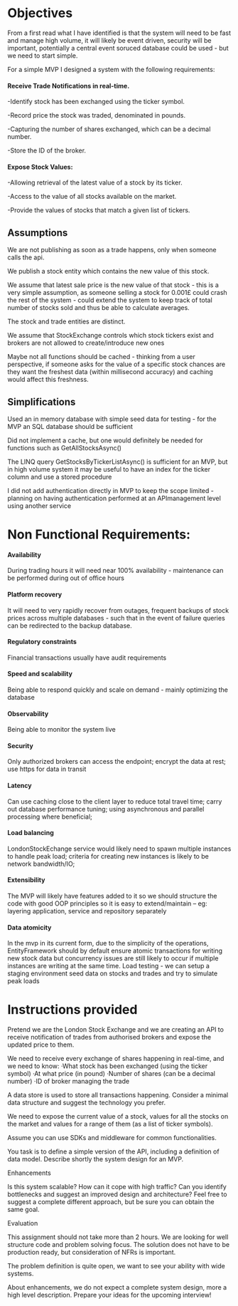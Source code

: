 # Objectives 
From a first read what I have identified is that the system will need to be fast and manage high volume, it will likely be event driven, security will be important, potentially a central event soruced database could be used - but we need to start simple.

For a simple MVP I designed a system with the following requirements:
#### Receive Trade Notifications in real-time.
-Identify stock has been exchanged using the ticker symbol.

-Record price the stock was traded, denominated in pounds.

-Capturing the number of shares exchanged, which can be a decimal number.

-Store the ID of the broker.

#### Expose Stock Values:
-Allowing retrieval of the latest value of a stock by its ticker.

-Access to the value of all stocks available on the market.

-Provide the values of stocks that match a given list of tickers.


## Assumptions
We are not publishing as soon as a trade happens, only when someone calls the api.

We publish a stock entity which contains the new value of this stock.

We assume that latest sale price is the new value of that stock - this is a very simple assumption, as someone selling a stock for 0.001£ could crash the rest of the system - could extend the system to keep track of total number of stocks sold and thus be able to calculate averages.

The stock and trade entities are distinct.

We assume that StockExchange controls which stock tickers exist and brokers are not allowed to create/introduce new ones

Maybe not all functions should be cached - thinking from a user perspective, if someone asks for the value of a specific stock chances are they want the freshest data (within millisecond accuracy) and caching would affect this freshness.

## Simplifications
Used an in memory database with simple seed data for testing - for the MVP an SQL database should be sufficient

Did not implement a cache, but one would definitely be needed for functions such as GetAllStocksAsync()

The LINQ query GetStocksByTickerListAsync() is sufficient for an MVP, but in high volume system it may be useful to have an index for the ticker column and use a stored procedure 

I did not add authentication directly in MVP to keep the scope limited - planning on having authentication performed at an APImanagement level using another service


# Non Functional Requirements:
#### Availability
During trading hours it will need near 100% availability - maintenance can be performed during out of office hours

#### Platform recovery
It will need to very rapidly recover from outages, frequent backups of stock prices across multiple databases - such that in the event of failure queries can be redirected to the backup database.

#### Regulatory constraints 
Financial transactions usually have audit requirements

#### Speed and scalability 
Being able to respond quickly and scale on demand - mainly optimizing the database

#### Observability 
Being able to monitor the system live

#### Security 
Only authorized brokers can access the endpoint; encrypt the data at rest; use https for data in transit

#### Latency 
Can use caching close to the client layer to reduce total travel time; carry out database performance tuning; using asynchronous and parallel processing where beneficial;

#### Load balancing 
LondonStockEchange service would likely need to spawn multiple instances to handle peak load; criteria for creating new instances is likely to be network bandwidth/IO;

#### Extensibility 
The MVP will likely have features added to it so we should structure the code with good OOP principles so it is easy to extend/maintain – eg: layering application, service and repository separately 

#### Data atomicity 
In the mvp in its current form, due to the simplicity of the operations, EntityFramework should by default ensure atomic transactions for writing new stock data but concurrency issues are still likely to occur if multiple instances are writing at the same time.
Load testing - we can setup a staging environment seed data on stocks and trades and try to simulate peak loads

# Instructions provided
Pretend we are the London Stock Exchange and we are creating an API to receive notification of trades from authorised brokers and expose the updated price to them.

We need to receive every exchange of shares happening in real-time, and we need to know:
·What stock has been exchanged (using the ticker symbol)
·At what price (in pound)
·Number of shares (can be a decimal number)
·ID of broker managing the trade

A data store is used to store all transactions happening. Consider a minimal data structure and suggest the technology you prefer.

We need to expose the current value of a stock, values for all the stocks on the market and values for a range of them (as a list of ticker symbols).

Assume you can use SDKs and middleware for common functionalities.

You task is to define a simple version of the API, including a definition of data model. Describe shortly the system design for an MVP.

Enhancements

Is this system scalable? How can it cope with high traffic? Can you identify bottlenecks and suggest an improved design and architecture? Feel free to suggest a complete different approach, but be sure you can obtain the same goal.

Evaluation

This assignment should not take more than 2 hours. We are looking for well structure code and problem solving focus. The solution does not have to be production ready, but consideration of NFRs is important.

The problem definition is quite open, we want to see your ability with wide systems.

About enhancements, we do not expect a complete system design, more a high level description. Prepare your ideas for the upcoming interview!  


